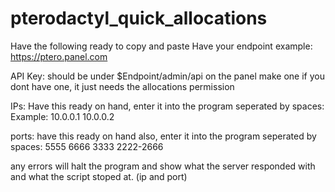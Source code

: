 # pterodactyl_quick_allocations

Have the following ready to copy and paste
Have your endpoint example: https://ptero.panel.com

API Key: should be under $Endpoint/admin/api on the panel make one if you dont have one, it just needs the allocations permission

IPs: Have this ready on hand, enter it into the program seperated by spaces: Example: 10.0.0.1 10.0.0.2

ports: have this ready on hand also, enter it into the program seperated by spaces: 5555 6666 3333 2222-2666

any errors will halt the program and show what the server responded with and what the script stoped at. (ip and port)
